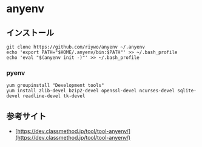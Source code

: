 anyenv
===

インストール
---

```
git clone https://github.com/riywo/anyenv ~/.anyenv
echo 'export PATH="$HOME/.anyenv/bin:$PATH"' >> ~/.bash_profile
echo 'eval "$(anyenv init -)"' >> ~/.bash_profile
```

### pyenv

```
yum groupinstall "Development tools"
yum install zlib-devel bzip2-devel openssl-devel ncurses-devel sqlite-devel readline-devel tk-devel
```

参考サイト
---

* [https://dev.classmethod.jp/tool/tool-anyenv/](https://dev.classmethod.jp/tool/tool-anyenv/)